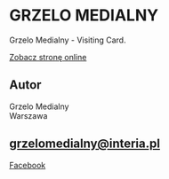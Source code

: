 # GRZELO MEDIALNY

Grzelo Medialny - Visiting Card.

[Zobacz stronę online](https://grzelomedialny.github.io/GRZELO-MEDIALNY/)

## Autor
Grzelo Medialny  
Warszawa

## grzelomedialny@interia.pl

[Facebook](https://facebook.com/profile.php?id=100074955791580)



